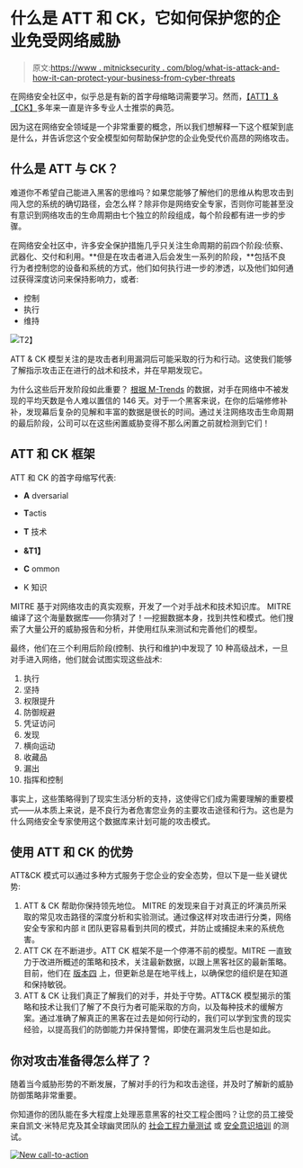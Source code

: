 # 什么是 ATT 和 CK，它如何保护您的企业免受网络威胁

> 原文:[https://www . mitnicksecurity . com/blog/what-is-attack-and-how-it-can-protect-your-business-from-cyber-threats](https://www.mitnicksecurity.com/blog/what-is-attack-and-how-can-it-protect-your-business-from-cyber-threats)

在网络安全社区中，似乎总是有新的首字母缩略词需要学习。然而，[【ATT】&【CK】](https://www.mitre.org/sites/default/files/publications/mitre-getting-started-with-attack-october-2019.pdf)多年来一直是许多专业人士推崇的典范。

因为这在网络安全领域是一个非常重要的概念，所以我们想解释一下这个框架到底是什么，并告诉您这个安全模型如何帮助保护您的企业免受代价高昂的网络攻击。

## 什么是 ATT 与 CK？

难道你不希望自己能进入黑客的思维吗？如果您能够了解他们的思维从构思攻击到闯入您的系统的确切路径，会怎么样？除非你是网络安全专家，否则你可能甚至没有意识到网络攻击的生命周期由七个独立的阶段组成，每个阶段都有进一步的步骤。

在网络安全社区中，许多安全保护措施几乎只关注生命周期的前四个阶段:侦察、武器化、交付和利用。**但是在攻击者进入后会发生一系列的阶段，**包括不良行为者控制您的设备和系统的方式，他们如何执行进一步的渗透，以及他们如何通过获得深度访问来保持影响力，或者:

*   控制
*   执行
*   维持

![](../Images/2ef20a9f9b11724f5db7e4ea990f8ebf.png)T2】

ATT & CK 模型关注的是攻击者利用漏洞后可能采取的行为和行动。这使我们能够了解指示攻击正在进行的战术和技术，并在早期发现它。

为什么这些后开发阶段如此重要？ [根据 M-Trends](https://www.youtube.com/watch?v=P0F_BIgUh9U&feature=youtu.be) 的数据，对手在网络中不被发现的平均天数是令人难以置信的 146 天。对于一个黑客来说，在你的后端修修补补，发现幕后复杂的见解和丰富的数据是很长的时间。通过关注网络攻击生命周期的最后阶段，公司可以在这些闲置威胁变得不那么闲置之前就检测到它们！

## ATT 和 CK 框架

ATT 和 CK 的首字母缩写代表:

*   **A** dversarial
*   **T**actis
*   **T** 技术

*   **&T1】**

*   **C** ommon
*   K 知识

MITRE 基于对网络攻击的真实观察，开发了一个对手战术和技术知识库。 MITRE 编译了这个海量数据库——你猜对了！—挖掘数据本身，找到共性和模式。他们搜索了大量公开的威胁报告和分析，并使用红队来测试和完善他们的模型。

最终，他们在三个利用后阶段(控制、执行和维护)中发现了 10 种高级战术，一旦对手进入网络，他们就会试图实现这些战术:

1.  执行
2.  坚持
3.  权限提升
4.  防御规避
5.  凭证访问
6.  发现
7.  横向运动
8.  收藏品
9.  漏出
10.  指挥和控制

事实上，这些策略得到了现实生活分析的支持，这使得它们成为需要理解的重要模式——从本质上来说，是不良行为者危害您业务的主要攻击途径和行为。这也是为什么网络安全专家使用这个数据库来计划可能的攻击模式。

## 使用 ATT 和 CK 的优势

ATT&CK 模式可以通过多种方式服务于您企业的安全态势，但以下是一些关键优势:

1.  ATT & CK 帮助你保持领先地位。 MITRE 的发现来自于对真正的坏演员所采取的常见攻击路径的深度分析和实验测试。通过像这样对攻击进行分类，网络安全专家和内部 it 团队更容易看到共同的模式，并防止或捕捉未来的系统危害。
2.  ATT CK 在不断进步。ATT CK 框架不是一个停滞不前的模型。MITRE 一直致力于改进所概述的策略和技术，关注最新数据，以跟上黑客社区的最新策略。目前，他们在 [版本四](https://attack.mitre.org/resources/updates/updates-april-2019/index.html) 上，但更新总是在地平线上，以确保您的组织是在知道和保持敏锐。
3.  ATT & CK 让我们真正了解我们的对手，并处于守势。ATT&CK 模型揭示的策略和技术让我们了解了不良行为者可能采取的方向，以及每种技术的缓解方案。通过准确了解真正的黑客在过去是如何行动的，我们可以学到宝贵的现实经验，以提高我们的防御能力并保持警惕，即使在漏洞发生后也是如此。

## 你对攻击准备得怎么样了？

随着当今威胁形势的不断发展，了解对手的行为和攻击途径，并及时了解新的威胁防御策略非常重要。

你知道你的团队能在多大程度上处理恶意黑客的社交工程企图吗？让您的员工接受来自凯文·米特尼克及其全球幽灵团队的 [社会工程力量测试](https://www.mitnicksecurity.com/social-engineering-strength-testing) 或 [安全意识培训](https://www.mitnicksecurity.com/kevin-mitnick-security-awareness-training) 的测试。

[![New call-to-action](../Images/95ee2efaa0b0e1050f47338da41f7869.png)](https://cta-redirect.hubspot.com/cta/redirect/3875471/7f9b1de1-cf7c-4700-8892-cdf9402b32cf)